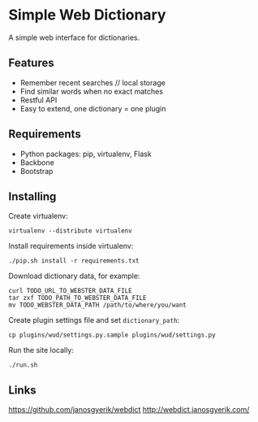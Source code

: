 Simple Web Dictionary
=====================

A simple web interface for dictionaries.

Features
--------

- Remember recent searches // local storage
- Find similar words when no exact matches
- Restful API
- Easy to extend, one dictionary = one plugin

Requirements
------------

- Python packages: pip, virtualenv, Flask
- Backbone
- Bootstrap

Installing
----------

Create virtualenv:

    virtualenv --distribute virtualenv

Install requirements inside virtualenv:

    ./pip.sh install -r requirements.txt

Download dictionary data, for example:

    curl TODO_URL_TO_WEBSTER_DATA_FILE
    tar zxf TODO_PATH_TO_WEBSTER_DATA_FILE
    mv TODO_WEBSTER_DATA_PATH /path/to/where/you/want

Create plugin settings file and set `dictionary_path`:

    cp plugins/wud/settings.py.sample plugins/wud/settings.py

Run the site locally:

    ./run.sh

Links
-----

https://github.com/janosgyerik/webdict
http://webdict.janosgyerik.com/

